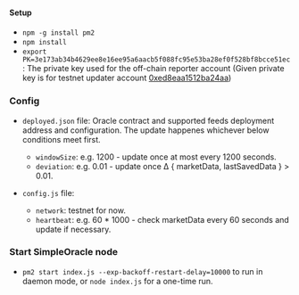 
#### Setup

*  `npm -g install pm2`
*  `npm install`
*  `export PK=3e173ab34b4629ee8e16ee95a6aacb5f088fc95e53ba28ef0f528bf8bcce51ec`: The private key used for the off-chain reporter account (Given private key is for testnet updater account [0xed8eaa1512ba24aa](https://testnet.flowscan.org/account/0xed8eaa1512ba24aa))

  
  

### Config

*  `deployed.json` file:
Oracle contract and supported feeds deployment address and configuration. The update happenes whichever below conditions meet first.

	*  `windowSize`: e.g. 1200 - update once at most every 1200 seconds.
	*  `deviation`: e.g. 0.01 - update once Δ { marketData, lastSavedData } > 0.01.
  

*  `config.js` file:
	*  `network`: testnet for now.
	*  `heartbeat`: e.g. 60 * 1000 - check marketData every 60 seconds and update if necessary.

  

### Start SimpleOracle node

*  `pm2 start index.js --exp-backoff-restart-delay=10000` to run in daemon mode, or `node index.js` for a one-time run.
